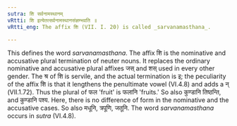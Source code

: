 ```yaml
---
sutra: शि सर्वनामस्थानम्
vRtti: शि इत्येतत्सर्वनामस्थानसंज्ञम्भवति ॥
vRtti_eng: The affix शि (VII. I. 20) is called _sarvanamasthana_.

---
```

This defines the word _sarvanamasthana_. The affix शि is the nominative and accusative plural termination of neuter nouns. It replaces the ordinary nominative and accusative plural affixes जस् and शस् used in every other gender. The श्र of शि is servile, and the actual termination is इ; the peculiarity of the affix शि is that it lengthens the penultimate vowel (VI.4.8) and adds a न् (VII.1.72). Thus the plural of फल 'fruit' is फलानि 'fruits.' So also कुण्डानि तिष्ठन्ति, and कुण्डानि पश्य. Here, there is no difference of form in the nominative and the accusative cases. So also मधूनि, त्रपूणि, जतूनि. The word _sarvanamasthana_ occurs in _sutra_ (VI.4.8).